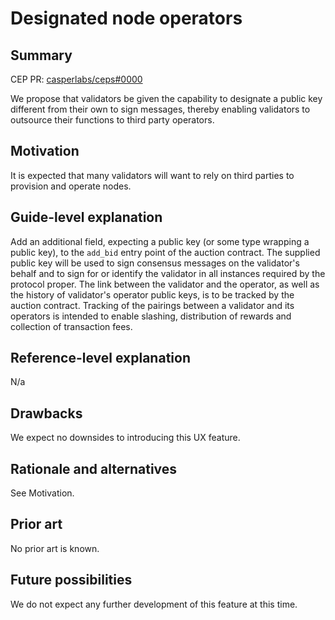 # Designated node operators

## Summary

[summary]: #summary

CEP PR: [casperlabs/ceps#0000](https://github.com/casperlabs/ceps/pull/0000)

We propose that validators be given the capability to designate a public key different from their own to sign messages, thereby enabling validators to outsource their functions to third party operators.

## Motivation

[motivation]: #motivation

It is expected that many validators will want to rely on third parties to provision and operate nodes. 

## Guide-level explanation

[guide-level-explanation]: #guide-level-explanation

Add an additional field, expecting a public key (or some type wrapping a public key), to the `add_bid` entry point of the auction contract. The supplied public key will be used to sign consensus messages on the validator's behalf and to sign for or identify the validator in all instances required by the protocol proper. The link between the validator and the operator, as well as the history of validator's operator public keys, is to be tracked by the auction contract. Tracking of the pairings between a validator and its operators is intended to enable slashing, distribution of rewards and collection of transaction fees.

## Reference-level explanation

[reference-level-explanation]: #reference-level-explanation

N/a

## Drawbacks

[drawbacks]: #drawbacks

We expect no downsides to introducing this UX feature.

## Rationale and alternatives

[rationale-and-alternatives]: #rationale-and-alternatives

See Motivation.

## Prior art

[prior-art]: #prior-art

No prior art is known.

## Future possibilities

[future-possibilities]: #future-possibilities

We do not expect any further development of this feature at this time.